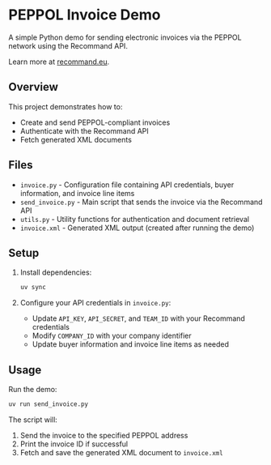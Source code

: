 # PEPPOL Invoice Demo

A simple Python demo for sending electronic invoices via the PEPPOL network using the Recommand API.

Learn more at [recommand.eu](https://recommand.eu).

## Overview

This project demonstrates how to:
- Create and send PEPPOL-compliant invoices
- Authenticate with the Recommand API
- Fetch generated XML documents

## Files

- `invoice.py` - Configuration file containing API credentials, buyer information, and invoice line items
- `send_invoice.py` - Main script that sends the invoice via the Recommand API
- `utils.py` - Utility functions for authentication and document retrieval
- `invoice.xml` - Generated XML output (created after running the demo)

## Setup

1. Install dependencies:
   ```bash
   uv sync
   ```

2. Configure your API credentials in `invoice.py`:
   - Update `API_KEY`, `API_SECRET`, and `TEAM_ID` with your Recommand credentials
   - Modify `COMPANY_ID` with your company identifier
   - Update buyer information and invoice line items as needed

## Usage

Run the demo:
```bash
uv run send_invoice.py
```

The script will:
1. Send the invoice to the specified PEPPOL address
2. Print the invoice ID if successful
3. Fetch and save the generated XML document to `invoice.xml`
